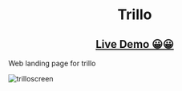 <p align="center">
  <h1 align="center">Trillo</h3>
    <p align="center">
      <h2 align="center"><a href="https://trilloapplanding.netlify.app/">Live Demo 😀😀</a></h2>
    </p>
</p>

Web landing page for trillo

![trilloscreen](https://github.com/jchernandez87/trillo/assets/44485810/292ddc20-51e3-4b7c-881a-f399d2d7e7e2)
